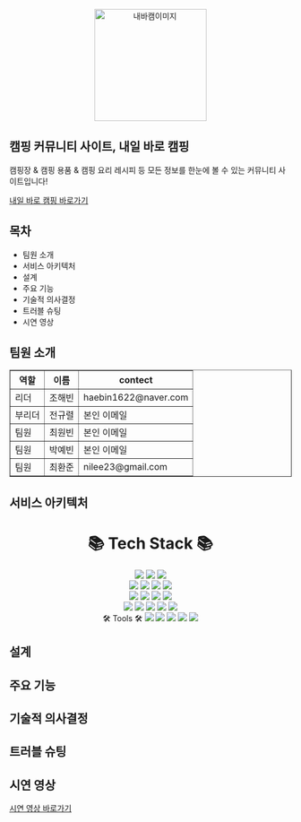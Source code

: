 <p align="center">
  <a href="https://sparta-hb.site" target="blank"><img src="https://img1.daumcdn.net/thumb/R1280x0/?scode=mtistory2&fname=https%3A%2F%2Fblog.kaka[…]Fdn%2FxUEn6%2Fbtr6QSH2lUB%2FRI8ZiGaY23hF7f6Wyo1E01%2Fimg.png" width="200" alt="내바캠이미지" /></a>
</p>

## 캠핑 커뮤니티 사이트, 내일 바로 캠핑

캠핑장 & 캠핑 용품 & 캠핑 요리 레시피 등 모든 정보를 한눈에 볼 수 있는 커뮤니티 사이트입니다!

[내일 바로 캠핑 바로가기](https://sparta-hb.site)


## 목차

- 팀원 소개
- 서비스 아키텍처
- 설계
- 주요 기능
- 기술적 의사결정
- 트러블 슈팅
- 시연 영상 



## 팀원 소개

<table border="1">
	<th>역할</th>
	<th>이름</th>
  <th>contect</th>
	<tr><!-- 첫번째 줄 시작 -->
	    <td>리더</td>
	    <td>조해빈</td>
      <td>haebin1622@naver.com</td>
	</tr><!-- 첫번째 줄 끝 -->
	<tr><!-- 두번째 줄 시작 -->
	    <td>부리더</td>
	    <td>전규렬</td>
      <td>본인 이메일</td>
	</tr><!-- 두번째 줄 끝 -->
  <tr><!-- 첫번째 줄 시작 -->
	    <td>팀원</td>
	    <td>최원빈</td>
      <td>본인 이메일</td>
	</tr><!-- 첫번째 줄 끝 -->
  <tr><!-- 첫번째 줄 시작 -->
	    <td>팀원</td>
	    <td>박예빈</td>
      <td>본인 이메일</td>
	</tr><!-- 첫번째 줄 끝 -->
  <tr><!-- 첫번째 줄 시작 -->
	    <td>팀원</td>
	    <td>최환준</td>
      <td>nilee23@gmail.com</td>
	</tr><!-- 첫번째 줄 끝 -->
    </table>


## 서비스 아키텍처
<div align="center"><h1>📚 Tech Stack 📚</h1></div>
	<div align=center> 
	<img src="https://img.shields.io/badge/HTML5-E34F26?style=flat&logo=HTML5&logoColor=white" />
	<img src="https://img.shields.io/badge/CSS3-1572B6?style=flat&logo=CSS3&logoColor=white" />
	<img src="https://img.shields.io/badge/Nestjs-E0234E?style=flat&logo=Nestjs&logoColor=white" />
	<br>
	<img src="https://img.shields.io/badge/node.js-339933?style=flat&logo=Node.js&logoColor=white"> 
	<img src="https://img.shields.io/badge/Typeorm-E0234E?style=flat&logo=Nestjs&logoColor=white" /> 
	<img src="https://img.shields.io/badge/TypeScript-3178C6?style=flat&logo=TypeScript&logoColor=white" />
	<img src="https://img.shields.io/badge/ECS-FF9900?style=flat&logo=ECS&logoColor=white" />
	<br>
	<img src="https://img.shields.io/badge/AXIOS-5A29E4?style=flat&logo=AXIOS&logoColor=white" />
	<img src="https://img.shields.io/badge/passport-34E27A?style=flat&logo=passport&logoColor=white" />
	<img src="https://img.shields.io/badge/Html5-E34F26?style=flat&logo=Html5&logoColor=white" />
	<img src="https://img.shields.io/badge/css-1572B6?style=flat&logo=css3&logoColor=white"> 
	<br>
	<img src="https://img.shields.io/badge/js-F7DF1E??style=flat&logo=js&logoColor=white">
	<img src="https://img.shields.io/badge/elasticsearch-005571??style=flat&logo=elasticsearch&logoColor=white">
	<img src="https://img.shields.io/badge/RDS-527FFF??style=flat&logo=RDS&logoColor=white">
	<img src="https://img.shields.io/badge/puppeteer-40B5A4??style=flat&logo=puppeteer&logoColor=white">
	<img src="https://img.shields.io/badge/cheerio-008DB6??style=flat&logo=cheerio&logoColor=white">
</div>
<div align="center"> 
	🛠 Tools 🛠
	<img src="https://img.shields.io/badge/git-F05032?style=flat&logo=git&logoColor=white">
	<img src="https://img.shields.io/badge/github-181717?style=flat&logo=github&logoColor=white">
	<img src="https://img.shields.io/badge/notion-000000?style=flat&logo=notion&logoColor=white">
	<img src="https://img.shields.io/badge/Slack-4A154B?style=flat&logo=Slack&logoColor=white">
	<img src="https://img.shields.io/badge/Visual Studio Code-007ACC?style=flat&logo=Visual Studio Code&logoColor=white">
</div>
    
 


## 설계


## 주요 기능


## 기술적 의사결정


## 트러블 슈팅


## 시연 영상

[시연 영상 바로가기](https://youtu.be/4yl8iTuKCN0)

